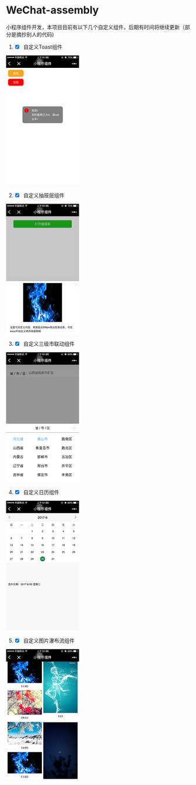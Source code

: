 # WeChat-assembly
小程序组件开发，本项目目前有以下几个自定义组件，后期有时间将继续更新（部分是摘抄别人的代码)

 1. - [x] 自定义Toast组件
 
![Alt text](https://github.com/Jacky-MYD/WeChat-assembly/raw/master/1.png)

2. - [x] 自定义抽屉层组件

![Alt text](https://github.com/Jacky-MYD/WeChat-assembly/raw/master/2.png)

3. - [x] 自定义三级市联动组件
 
![Alt text](https://github.com/Jacky-MYD/WeChat-assembly/raw/master/3.png)

4. - [x] 自定义日历组件

![Alt text](https://github.com/Jacky-MYD/WeChat-assembly/raw/master/4.png)

5. - [x] 自定义图片瀑布流组件

![Alt text](https://github.com/Jacky-MYD/WeChat-assembly/raw/master/5.png)

